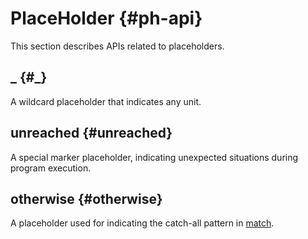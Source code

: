 # PlaceHolder {#ph-api}

This section describes APIs related to placeholders.

## _ {#_}

A wildcard placeholder that indicates any unit.

## unreached {#unreached}

A special marker placeholder, indicating unexpected situations during program execution.

## otherwise {#otherwise}

A placeholder used for indicating the catch-all pattern in [match](/api/match.html#match).
